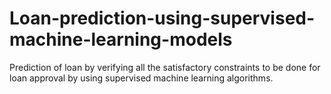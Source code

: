 # Loan-prediction-using-supervised-machine-learning-models
Prediction of loan by verifying all the satisfactory constraints to be done for loan approval by using supervised machine learning algorithms.
